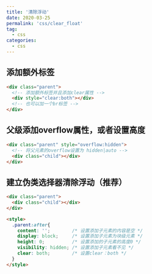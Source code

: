 ```yaml
---
title: '清除浮动'
date: 2020-03-25
permalink: 'css/clear_float'
tag:
  - css
categories:
  - css
---
```


## 添加额外标签

```html
<div class="parent">
  <!-- 添加额外标签并且添加clear属性 -->
  <div style="clear:both"></div>
  <!-- 也可以加一个br标签 -->
</div>
```

## 父级添加overflow属性，或者设置高度

```html
<div class="parent" style="overflow:hidden">
  <!-- 将父元素的overflow设置为 hidden|auto -->
  <div class="child"></div>
</div>
```

## 建立伪类选择器清除浮动（推荐）

```html
<div class="parent">
  <div class="child"></div>
</div>

<style>
  .parent:after{
    content: '';        /* 设置添加子元素的内容是空 */
    display: block;     /* 设置添加子元素为块级元素 */
    height: 0;          /* 设置添加的子元素的高度0 */
    visibility: hidden; /* 设置添加子元素看不见 */
    clear: both;        /* 设置clear：both */
  }
</style>
```
